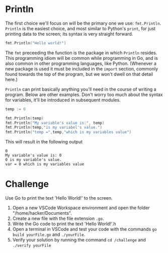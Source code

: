 # Println
The first choice we'll focus on will be the primary one we use: `fmt.Println`. `Println` is the easiest choice, and most similar to Python's `print`, for just printing data to the screen; its syntax is very straight forward.
```go
fmt.Println("Hello world!")
```
The `fmt` preceeding the function is the package in which `Println` resides. This programming idiom will be common while programming in Go, and is also common in other programming languages, like Python. \(Whenever a new package is used it must be included in the `import` section, commonly found towards the top of the program, but we won't dwell on that detail here.\)

`Println` can print basically anything you'll need in the course of writing a program. Below are other examples. Don't worry too much about the syntax for variables, it'll be introduced in subsequent modules.
```Go
temp := 0

fmt.Println(temp)
fmt.Println("My variable's value is:", temp)
fmt.Println(temp,"is my variabel's value.")
fmt.Println("temp =",temp,"which is my variables value")
```

This will result in the following output
```text
0
My variable's value is: 0
0 is my variable's value.
var = 0 which is my variables value

```

# Challenge
Use Go to print the text 'Hello World!' to the screen.
1. Open a new VSCode Workspace environment and open the folder "/home/hacker/Documents".
2. Create a new file with the file extension `.go`.
3. Write the Go code to print the text 'Hello World!'.h
4. Open a terminal in VSCode and test your code with the commands `go build yourFile.go` and `./yourFile`.
5. Verify your solution by running the command `cd /challenge` and `./verify yourFile`